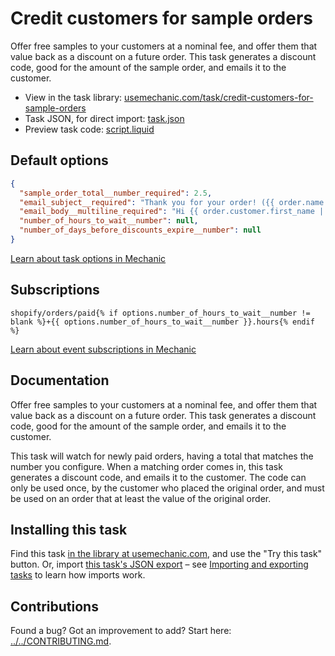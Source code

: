 # Credit customers for sample orders

Offer free samples to your customers at a nominal fee, and offer them that value back as a discount on a future order. This task generates a discount code, good for the amount of the sample order, and emails it to the customer.

* View in the task library: [usemechanic.com/task/credit-customers-for-sample-orders](https://usemechanic.com/task/credit-customers-for-sample-orders)
* Task JSON, for direct import: [task.json](../../tasks/credit-customers-for-sample-orders.json)
* Preview task code: [script.liquid](./script.liquid)

## Default options

```json
{
  "sample_order_total__number_required": 2.5,
  "email_subject__required": "Thank you for your order! ({{ order.name }})",
  "email_body__multiline_required": "Hi {{ order.customer.first_name | default: \"there\" }},\n\nThank you for ordering a sample! Please use this discount code to apply this value to your next order:\n\nDISCOUNT_CODE\n\nThanks,\nThe team at {{ shop.name }}",
  "number_of_hours_to_wait__number": null,
  "number_of_days_before_discounts_expire__number": null
}
```

[Learn about task options in Mechanic](https://docs.usemechanic.com/article/471-task-options)

## Subscriptions

```liquid
shopify/orders/paid{% if options.number_of_hours_to_wait__number != blank %}+{{ options.number_of_hours_to_wait__number }}.hours{% endif %}
```

[Learn about event subscriptions in Mechanic](https://docs.usemechanic.com/article/408-subscriptions)

## Documentation

Offer free samples to your customers at a nominal fee, and offer them that value back as a discount on a future order. This task generates a discount code, good for the amount of the sample order, and emails it to the customer.

This task will watch for newly paid orders, having a total that matches the number you configure. When a matching order comes in, this task generates a discount code, and emails it to the customer. The code can only be used once, by the customer who placed the original order, and must be used on an order that at least the value of the original order.

## Installing this task

Find this task [in the library at usemechanic.com](https://usemechanic.com/task/credit-customers-for-sample-orders), and use the "Try this task" button. Or, import [this task's JSON export](../../tasks/credit-customers-for-sample-orders.json) – see [Importing and exporting tasks](https://docs.usemechanic.com/article/505-importing-and-exporting-tasks) to learn how imports work.

## Contributions

Found a bug? Got an improvement to add? Start here: [../../CONTRIBUTING.md](../../CONTRIBUTING.md).
